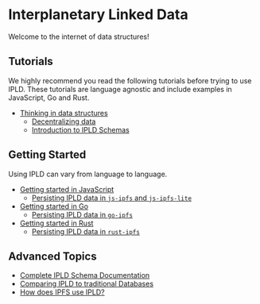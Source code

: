# Interplanetary Linked Data

Welcome to the internet of data structures!

## Tutorials

We highly recommend you read the following tutorials
before trying to use IPLD. These tutorials are language
agnostic and include examples in JavaScript, Go and Rust.

* [Thinking in data structures](./tutorials/thinking)
  * [Decentralizing data]()
  * [Introduction to IPLD Schemas]()

## Getting Started

Using IPLD can vary from language to language.

* [Getting started in JavaScript]()
  * [Persisting IPLD data in `js-ipfs` and `js-ipfs-lite`]()
* [Getting started in Go]()
  * [Persisting IPLD data in `go-ipfs`]()
* [Getting started in Rust]()
  * [Persisting IPLD data in `rust-ipfs`]()

## Advanced Topics

* [Complete IPLD Schema Documentation]()
* [Comparing IPLD to traditional Databases]()
* [How does IPFS use IPLD?]()
